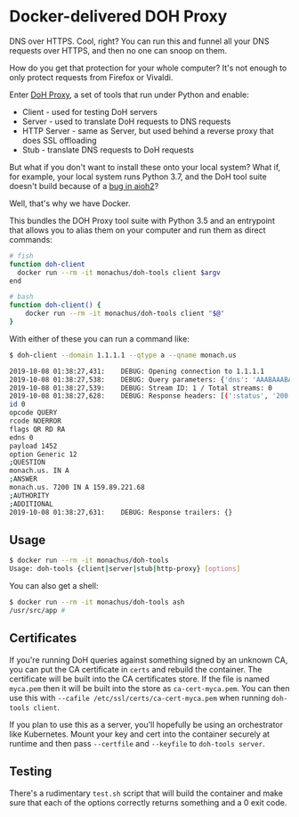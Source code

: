 # Docker-delivered DOH Proxy

DNS over HTTPS. Cool, right? You can run this and funnel all your DNS requests over HTTPS, and then no one can snoop on them.

How do you get that protection for your whole computer? It's not enough to only protect requests from Firefox or Vivaldi.

Enter [DoH Proxy](https://facebookexperimental.github.io/doh-proxy/), a set of tools that run under Python and enable:

* Client - used for testing DoH servers
* Server - used to translate DoH requests to DNS requests
* HTTP Server - same as Server, but used behind a reverse proxy that does SSL offloading
* Stub - translate DNS requests to DoH requests

But what if you don't want to install these onto your local system? What if, for example, your local system runs Python 3.7, and the DoH tool suite doesn't build because of a [bug in aioh2](https://github.com/facebookexperimental/doh-proxy/issues/63)?

Well, that's why we have Docker.

This bundles the DOH Proxy tool suite with Python 3.5 and an entrypoint that allows you to alias them on your computer and run them as direct commands:

```bash
# fish
function doh-client
  docker run --rm -it monachus/doh-tools client $argv
end
```

```bash
# bash
function doh-client() {
    docker run --rm -it monachus/doh-tools client "$@"
}
```

With either of these you can run a command like:

```bash
$ doh-client --domain 1.1.1.1 --qtype a --qname monach.us

2019-10-08 01:38:27,431:    DEBUG: Opening connection to 1.1.1.1
2019-10-08 01:38:27,538:    DEBUG: Query parameters: {'dns': 'AAABAAABAAAAAAAABm1vbmFjaAJ1cwAAAQAB'}
2019-10-08 01:38:27,539:    DEBUG: Stream ID: 1 / Total streams: 0
2019-10-08 01:38:27,628:    DEBUG: Response headers: [(':status', '200'), ('date', 'Tue, 08 Oct 2019 01:38:27 GMT'), ('content-type', 'application/dns-message'), ('content-length', '128'), ('access-control-allow-origin', '*'), ('cache-control', 'max-age=7200'), ('expect-ct', 'max-age=604800, report-uri="https://report-uri.cloudflare.com/cdn-cgi/beacon/expect-ct"'), ('server', 'cloudflare'), ('cf-ray', '5224653a598ccfb3-SCL')]
id 0
opcode QUERY
rcode NOERROR
flags QR RD RA
edns 0
payload 1452
option Generic 12
;QUESTION
monach.us. IN A
;ANSWER
monach.us. 7200 IN A 159.89.221.68
;AUTHORITY
;ADDITIONAL
2019-10-08 01:38:27,631:    DEBUG: Response trailers: {}
```

## Usage

```bash
$ docker run --rm -it monachus/doh-tools
Usage: doh-tools {client|server|stub|http-proxy} [options]
```

You can also get a shell:

```bash
$ docker run --rm -it monachus/doh-tools ash
/usr/src/app #
```

## Certificates

If you're running DoH queries against something signed by an unknown CA, you can put the CA certificate in `certs` and rebuild the container. The certificate will be built into the CA certificates store. If the file is named `myca.pem` then it will be built into the store as `ca-cert-myca.pem`. You can then use this with `--cafile /etc/ssl/certs/ca-cert-myca.pem` when running `doh-tools client`.

If you plan to use this as a server, you'll hopefully be using an orchestrator like Kubernetes. Mount your key and cert into the container securely at runtime and then pass `--certfile` and `--keyfile` to `doh-tools server`.

## Testing

There's a rudimentary `test.sh` script that will build the container and make sure that each of the options correctly returns something and a 0 exit code.
